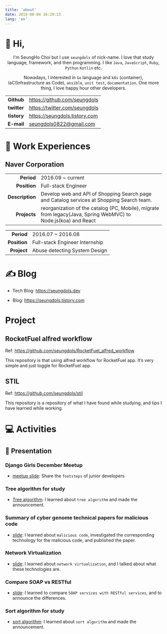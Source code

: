 ```yaml
---
title: 'about'
date: 2019-08-04 16:29:13
lang: 'en'
---
```


# 🙌 Hi,

<div align="center">

I'm SeungHo Choi but I use `seungdols` of nick-name. I love that study language, framework, and then programming. I like `Java`, `JavaScript`, `Ruby`, `Python` `Kotlin` etc.

Nowadays, I interested in `Go` language and `k8s` (container), IaC(Infrastructure as Code), `ansible`, `unit test`, `documentation`.
One more thing, I love happy hour other developers.

</div>

|             |                               |
| :---------: | ----------------------------- |
| **Github**  | https://github.com/seungdols  |
| **twitter** | https://twitter.com/seungdols |
| **tistory** | https://seungdols.tistory.com |
| **E-mail**  | seungdols0822@gmail.com       |

# 💼 Work Experiences

## Naver Corporation

|                 |                                                                                                                |
| --------------: | -------------------------------------------------------------------------------------------------------------- |
|      **Period** | 2016.09 ~ current                                                                                              |
|    **Position** | Full-stack Engineer                                                                                            |
| **Description** | Develop web and API of Shopping Search page and Catalog services at Shopping Search team.                      |
|    **Projects** | reorganization of the catalog (PC, Mobile), migrate from legacy(Java, Spring WebMVC) to Node.js(koa) and React |

|              |                                |
| -----------: | ------------------------------ |
|   **Period** | 2016.07 ~ 2016.08              |
| **Position** | Full-stack Engineer Internship |
|  **Project** | Abuse detecting System Design  |

# ✍️ Blog

- Tech Blog: https://seungdols.dev

- Blog: https://seungdols.tistory.com

# Project

## RocketFuel alfred workflow

Ref: https://github.com/seungdols/RocketFuel_alfred_workflow

This repository is that using alfred workflow for RocketFuel app. It’s very simple and just toggle for RocketFuel app.

## STIL

Ref: https://github.com/seungdols/stil

This repository is a repository of what I have found while studying, and tips I have learned while working.

# 💻 Activities

## 🎤 Presentation

### Django Girls December Meetup

- [meetup slide](https://www.slideshare.net/seunghochoi4/django-girls-12-meetup-160906208): Share the `footsteps` of junior developers

### Tree algorithm for study

- [Tree algorithm](https://www.slideshare.net/seunghochoi4/ss-61990006): I learned about `tree algorithm` and made the announcement.

### Summary of cyber genome technical papers for malicious code

- [slide](https://www.slideshare.net/seunghochoi4/ss-56567649): I learned about `malicious code`, investigated the corresponding technology for the malicious code, and published the paper.

### Network Virtualization

- [slide](https://www.slideshare.net/seunghochoi4/sdnnfvcloud): I learned about `network virtualization`, and I talked about what these technologies are.

### Compare SOAP vs RESTful

- [slide](https://www.slideshare.net/seunghochoi4/soap-restful): I learned to compare `SOAP services with RESTful services`, and to announce the differences.

### Sort algorithm for study

- [sort algorithm](https://www.slideshare.net/seunghochoi4/seungdols): I learned about `sort algorithm` and made the announcement.
